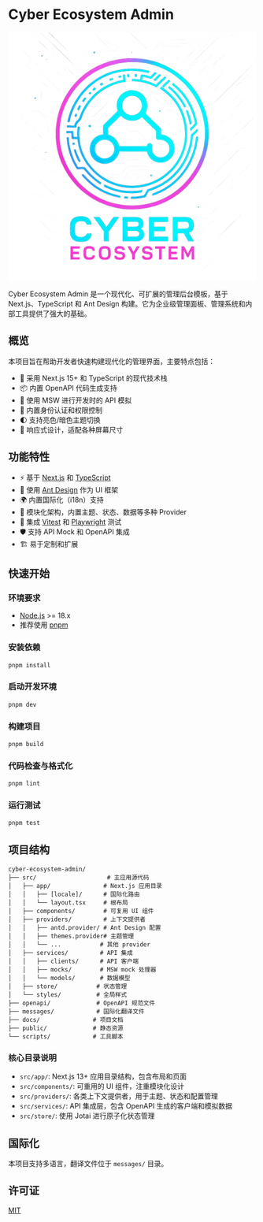 # Cyber Ecosystem Admin

![Logo](docs/assets/cyber-system.png)

Cyber Ecosystem Admin 是一个现代化、可扩展的管理后台模板，基于 Next.js、TypeScript 和 Ant Design 构建。它为企业级管理面板、管理系统和内部工具提供了强大的基础。

## 概览

本项目旨在帮助开发者快速构建现代化的管理界面，主要特点包括：

- 🚀 采用 Next.js 15+ 和 TypeScript 的现代技术栈
- 📦 内置 OpenAPI 代码生成支持
- 🎯 使用 MSW 进行开发时的 API 模拟
- 🔐 内置身份认证和权限控制
- 🌓 支持亮色/暗色主题切换
- 📱 响应式设计，适配各种屏幕尺寸

## 功能特性

- ⚡ 基于 [Next.js](https://nextjs.org/) 和 [TypeScript](https://www.typescriptlang.org/)
- 🎨 使用 [Ant Design](https://ant.design/) 作为 UI 框架
- 🌍 内置国际化（i18n）支持
- 🧩 模块化架构，内置主题、状态、数据等多种 Provider
- 🧪 集成 [Vitest](https://vitest.dev/) 和 [Playwright](https://playwright.dev/) 测试
- 🛡️ 支持 API Mock 和 OpenAPI 集成
- 🏗️ 易于定制和扩展

## 快速开始

### 环境要求
- [Node.js](https://nodejs.org/) >= 18.x
- 推荐使用 [pnpm](https://pnpm.io/)

### 安装依赖

```bash
pnpm install
```

### 启动开发环境

```bash
pnpm dev
```

### 构建项目

```bash
pnpm build
```

### 代码检查与格式化

```bash
pnpm lint
```

### 运行测试

```bash
pnpm test
```

## 项目结构

```
cyber-ecosystem-admin/
├── src/                    # 主应用源代码
│   ├── app/               # Next.js 应用目录
│   │   ├── [locale]/      # 国际化路由
│   │   └── layout.tsx     # 根布局
│   ├── components/        # 可复用 UI 组件
│   ├── providers/         # 上下文提供者
│   │   ├── antd.provider/ # Ant Design 配置
│   │   ├── themes.provider# 主题管理
│   │   └── ...           # 其他 provider
│   ├── services/         # API 集成
│   │   ├── clients/      # API 客户端
│   │   ├── mocks/        # MSW mock 处理器
│   │   └── models/       # 数据模型
│   ├── store/           # 状态管理
│   └── styles/          # 全局样式
├── openapi/             # OpenAPI 规范文件
├── messages/            # 国际化翻译文件
├── docs/               # 项目文档
├── public/             # 静态资源
└── scripts/            # 工具脚本
```

### 核心目录说明

- `src/app/`: Next.js 13+ 应用目录结构，包含布局和页面
- `src/components/`: 可重用的 UI 组件，注重模块化设计
- `src/providers/`: 各类上下文提供者，用于主题、状态和配置管理
- `src/services/`: API 集成层，包含 OpenAPI 生成的客户端和模拟数据
- `src/store/`: 使用 Jotai 进行原子化状态管理

## 国际化

本项目支持多语言，翻译文件位于 `messages/` 目录。

## 许可证

[MIT](LICENSE)

